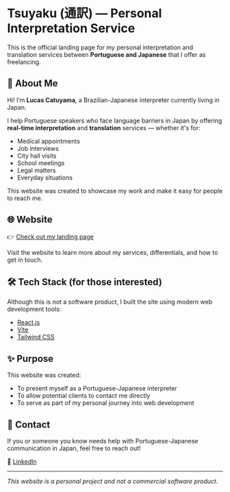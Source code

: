 # Tsuyaku (通訳) — Personal Interpretation Service

This is the official landing page for my personal interpretation and translation services between **Portuguese and Japanese** that I offer as freelancing.

## 🌟 About Me

Hi! I’m **Lucas Catuyama**, a Brazilian-Japanese interpreter currently living in Japan.

I help Portuguese speakers who face language barriers in Japan by offering **real-time interpretation** and **translation** services — whether it's for:

- Medical appointments  
- Job interviews  
- City hall visits  
- School meetings  
- Legal matters  
- Everyday situations  

This website was created to showcase my work and make it easy for people to reach me.

## 🌐 Website

👉 [Check out my landing  page](https://tradutoremizumo.jp/)

Visit the website to learn more about my services, differentials, and how to get in touch.

## 🛠 Tech Stack (for those interested)

Although this is not a software product, I built the site using modern web development tools:

- [React.js](https://reactjs.org/)
- [Vite](https://vitejs.dev/)
- [Tailwind CSS](https://tailwindcss.com/)

## ✨ Purpose

This website was created:
- To present myself as a Portuguese-Japanese interpreter
- To allow potential clients to contact me directly
- To serve as part of my personal journey into web development

## 📩 Contact

If you or someone you know needs help with Portuguese-Japanese communication in Japan, feel free to reach out!

🔗 [LinkedIn](https://www.linkedin.com/in/lucascatuyama)

---

*This website is a personal project and not a commercial software product.*
